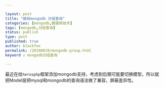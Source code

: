 ```yaml
---

layout: post
title: "细说mongodb 分组查询"
categories: [mongodb,数据库技术]
tags: [mongodb,分组查询]
status: publish
type: post
published: true
author: blackfox
permalink: /20160819/mongodb-group.html
keyword : mongodb分组查询

--- 
```


最近在给<code>herosphp</code>框架添加mongodb支持，考虑到后期可能要切换模型，所以就把Model层把mysql和mongodb的查询语法做了兼容，屏蔽差异性。
